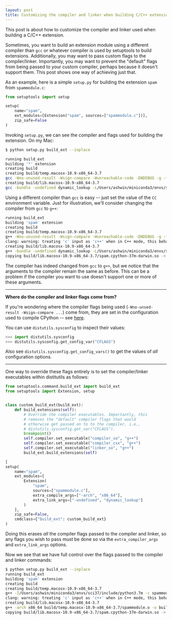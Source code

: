 ```yaml
---
layout: post
title: Customizing the compiler and linker when building C/C++ extensions for Python
---
```


This post is about how to customize the compiler and linker used
when building a C/C++ extension.


Sometimes, you want to build an extension module using a different compiler than
`gcc` or whatever compiler is used by setuptools to build extensions.
Additionally, you may want to pass custom flags to the compiler/linker.
Importantly, you may want to prevent the "default" flags from being passed to
your custom compiler,
perhaps because it doesn't support them. This post shows one way of achieving just that.


As an example, here is a simple `setup.py` for building the extension `spam` from
`spammodule.c`:

```python
from setuptools import setup

setup(
    name="spam",
    ext_modules=[Extension("spam", sources=["spammodule.c"])], 
    zip_safe=False
)
```

Invoking `setup.py`, we can see the compiler and flags used for building the extension.
On my Mac:

```bash
$ python setup.py build_ext --inplace

running build_ext
building '*' extension
creating build
creating build/temp.macosx-10.9-x86_64-3.7
gcc -Wno-unused-result -Wsign-compare -Wunreachable-code -DNDEBUG -g -fwrapv -O3 -Wall -Wstrict-prototypes -I/Users/ashwin/miniconda3/envs/sci37/include -arch x86_64 -I/Users/ashwin/miniconda3/envs/sci37/include -arch x86_64 -I/Users/ashwin/miniconda3/envs/sci37/include/python3.7m -c spammodule.c -o build/temp.macosx-10.9-x86_64-3.7/spammodule.o
creating build/lib.macosx-10.9-x86_64-3.7
gcc -bundle -undefined dynamic_lookup -L/Users/ashwin/miniconda3/envs/sci37/lib -arch x86_64 -L/Users/ashwin/miniconda3/envs/sci37/lib -arch x86_64 -arch x86_64 build/temp.macosx-10.9-x86_64-3.7/spammodule.o -o build/lib.macosx-10.9-x86_64-3.7/*.cpython-37m-darwin.so
```

Using a different compiler than `gcc` is easy -- just set the value
of the `CC` environment variable.
Just for illustration, we'll consider changing the compiler from `gcc` to `g++`:


```bash
running build_ext
building 'spam' extension
creating build
creating build/temp.macosx-10.9-x86_64-3.7
g++ -Wno-unused-result -Wsign-compare -Wunreachable-code -DNDEBUG -g -fwrapv -O3 -Wall -Wstrict-prototypes -I/Users/ashwin/miniconda3/envs/sci37/include -arch x86_64 -I/Users/ashwin/miniconda3/envs/sci37/include -arch x86_64 -I/Users/ashwin/miniconda3/envs/sci37/include/python3.7m -c spammodule.c -o build/temp.macosx-10.9-x86_64-3.7/spammodule.o
clang: warning: treating 'c' input as 'c++' when in C++ mode, this behavior is deprecated [-Wdeprecated]
creating build/lib.macosx-10.9-x86_64-3.7
g++ -bundle -undefined dynamic_lookup -L/Users/ashwin/miniconda3/envs/sci37/lib -arch x86_64 -L/Users/ashwin/miniconda3/envs/sci37/lib -arch x86_64 -arch x86_64 build/temp.macosx-10.9-x86_64-3.7/spammodule.o -o build/lib.macosx-10.9-x86_64-3.7/spam.cpython-37m-darwin.so
copying build/lib.macosx-10.9-x86_64-3.7/spam.cpython-37m-darwin.so ->
```

The compiler has indeed changed from `gcc` to `g++`, but we notice that the
arguments to the compiler remain the same as before.
This can be a problem if the compiler you want to use doesn't support one or more 
of these arguments.

---

**Where do the compiler and linker flags come from?**

If you're wondering where the compiler flags being used
(`-Wno-unsed-result -Wsign-compare ...`) come from,
they are set in the configuration used to compile CPython -- see
[here](https://github.com/python/cpython/blob/master/configure.ac).

You can use `distutils.sysconfig` to inspect their values:

```python
>>> import distutils.sysconfig
>>> distutils.sysconfig.get_config_var("CFLAGS")
```

Also see `distutils.sysconfig.get_config_vars()` to get the values of _all_
configuration options.

---

One way to override these flags entirely is to set the compiler/linker executables
within distitutils as follows:

```python
from setuptools.command.build_ext import build_ext
from setuptools import Extension, setup


class custom_build_ext(build_ext):
    def build_extensions(self):
        # Override the compiler executables. Importantly, this
        # removes the "default" compiler flags that would
        # otherwise get passed on to to the compiler, i.e.,
        # distutils.sysconfig.get_var("CFLAGS").
        breakpoint()
        self.compiler.set_executable("compiler_so", "g++")
        self.compiler.set_executable("compiler_cxx", "g++")
        self.compiler.set_executable("linker_so", "g++")
        build_ext.build_extensions(self)

[
setup(
    name="spam",
    ext_modules=[
        Extension(
            "spam", 
            sources=["spammodule.c"],
            extra_compile_args=["-arch", "x86_64"],
            extra_link_args=["-undefined", "dynamic_lookup"]
        )
    ],
    zip_safe=False,
    cmdclass={"build_ext": custom_build_ext}
)
```

Doing this erases *all* the compiler flags passed to the compiler and linker,
so any flags you wish to pass must be done so via the
`extra_compiler_args` and `extra_link_args` options.

Now we see that we have full control over the flags passed to the compiler and linker commands:

```bash
$ python setup.py build_ext --inplace
running build_ext
building 'spam' extension
creating build
creating build/temp.macosx-10.9-x86_64-3.7
g++ -I/Users/ashwin/miniconda3/envs/sci37/include/python3.7m -c spammodule.c -o build/temp.macosx-10.9-x86_64-3.7/spammodule.o -arch x86_64
clang: warning: treating 'c' input as 'c++' when in C++ mode, this behavior is deprecated [-Wdeprecated]
creating build/lib.macosx-10.9-x86_64-3.7
g++ -arch x86_64 build/temp.macosx-10.9-x86_64-3.7/spammodule.o -o build/lib.macosx-10.9-x86_64-3.7/spam.cpython-37m-darwin.so -undefined dynamic_lookup
copying build/lib.macosx-10.9-x86_64-3.7/spam.cpython-37m-darwin.so -> ~
```
